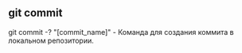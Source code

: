 ## git commit

git commit -? "[commit_name]" - Команда для создания коммита в локальном репозитории.